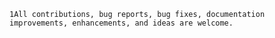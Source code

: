     1All contributions, bug reports, bug fixes, documentation improvements, enhancements, and ideas are welcome.
